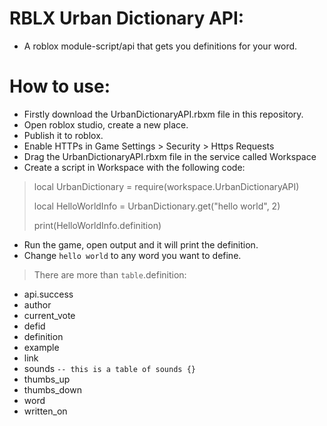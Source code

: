 # RBLX Urban Dictionary API:
- A roblox module-script/api that gets you definitions for your word.

# How to use: 
- Firstly download the UrbanDictionaryAPI.rbxm file in this repository.
- Open roblox studio, create a new place.
- Publish it to roblox.
- Enable HTTPs in Game Settings > Security > Https Requests
- Drag the UrbanDictionaryAPI.rbxm file in the service called Workspace
- Create a script in Workspace with the following code:

> local UrbanDictionary = require(workspace.UrbanDictionaryAPI)
> 
> local HelloWorldInfo = UrbanDictionary.get("hello world", 2)
> 
> print(HelloWorldInfo.definition)

- Run the game, open output and it will print the definition.
- Change `hello world` to any word you want to define.
> There are more than `table`.definition:
- api.success
- author 
- current_vote
- defid
- definition
- example
- link
- sounds `-- this is a table of sounds {}`
- thumbs_up
- thumbs_down
- word
- written_on
